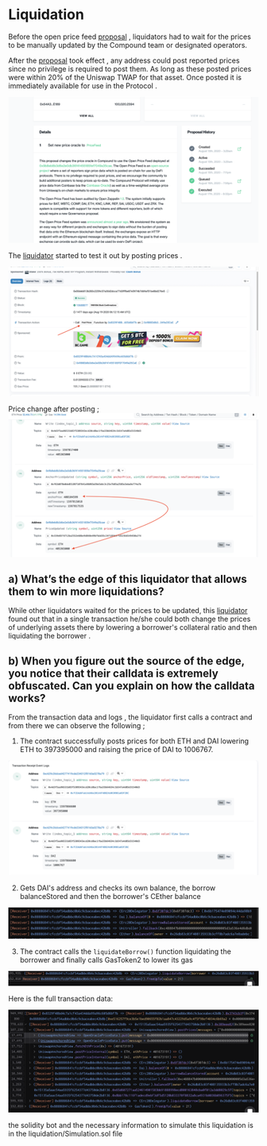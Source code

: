 # Liquidation 
Before the open price feed [proposal](https://compound.finance/governance/proposals/19) , liquidators had to wait for the prices to be manually updated by the Compound team or designated operators.

After the [proposal](https://compound.finance/governance/proposals/19) took effect , any address could post reported prices since no privilege is required to post them. As long as these posted prices were within 20% of the Uniswap TWAP for that asset. Once posted it is immediately available for use in the Protocol .

![OpenPriceFeed](img/open.png)



The [liquidator](https://etherscan.io/tx/0xec4f2ab36afa4fac4ba79b1ca67165c61c62c3bb6a18271c18f42a6bdfdb533d) started to test it out by posting prices .

![posting prices](img/posting.png)

Price change after posting ;
![price change ](img/pricechange.png)



## a) What’s the edge of this liquidator that allows them to win more liquidations?

While other liquidators waited for the prices to be updated, this [liquidator](https://etherscan.io/tx/0xec4f2ab36afa4fac4ba79b1ca67165c61c62c3bb6a18271c18f42a6bdfdb533d) found out that in a single transaction he/she could both change the prices of underlying assets there by lowering a borrower's collateral ratio and then liquidating the borrower . 

## b) When you figure out the source of the edge, you notice that their calldata is extremely obfuscated. Can you explain on how the calldata works?

From the transaction data and logs , the liquidator first calls a contract and from there we can observe the following ;

1) The contract successfully posts prices for both ETH and DAI  lowering ETH to 
397395000 and raising the price of DAI to 1006767.

![price change](img/lowering.png)

2) Gets DAI's address and checks its own balance, the borrow balanceStored and then the borrower's CEther balance 

![transaction data](img/transaction2.png)

3) The contract calls the ``liquidateBorrow()`` function liquidating the borrower and finally calls  GasToken2 to lower its gas

![transaction data](img/liqui.png)


Here is the full transaction data:

![transaction data](img/transaction.png)

the solidity bot and the necessary information to simulate this liquidation is in the liquidation/Simulation.sol file 





 